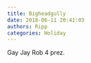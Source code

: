 ```yaml
---
title: Bigheadgully
date: 2018-06-11 20:41:03
authors: Ripp
categories: Holiday
---
```


 Gay Jay Rob 4 prez.